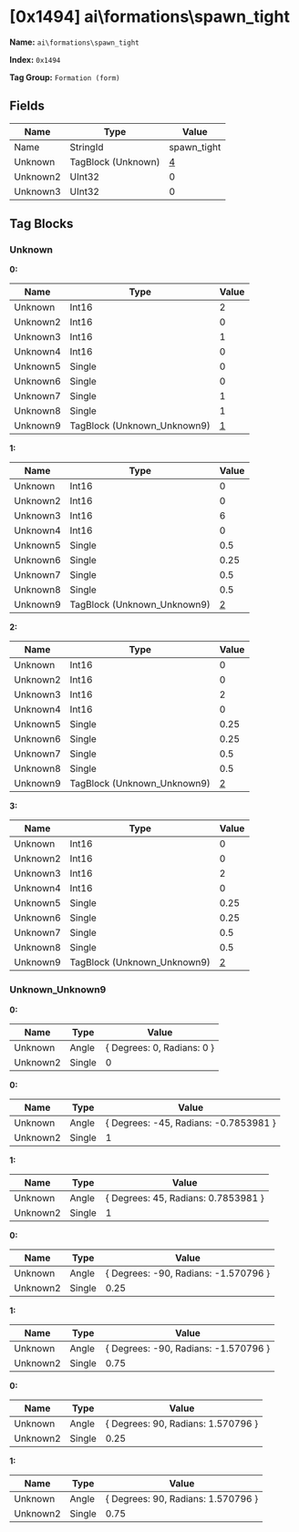 # [0x1494] ai\formations\spawn_tight

**Name:** ```ai\formations\spawn_tight```

**Index:** ```0x1494```

**Tag Group:** ```Formation (form)```

## Fields

Name	| Type	| Value
---	|---	|---	|
Name	|StringId	|spawn_tight
Unknown	|TagBlock (Unknown)	|[4](#unknown)
Unknown2	|UInt32	|0
Unknown3	|UInt32	|0


## Tag Blocks

### Unknown

**0:**

Name	| Type	| Value
---	|---	|---	|
Unknown	|Int16	|2
Unknown2	|Int16	|0
Unknown3	|Int16	|1
Unknown4	|Int16	|0
Unknown5	|Single	|0
Unknown6	|Single	|0
Unknown7	|Single	|1
Unknown8	|Single	|1
Unknown9	|TagBlock (Unknown_Unknown9)	|[1](#unknown_unknown9)


**1:**

Name	| Type	| Value
---	|---	|---	|
Unknown	|Int16	|0
Unknown2	|Int16	|0
Unknown3	|Int16	|6
Unknown4	|Int16	|0
Unknown5	|Single	|0.5
Unknown6	|Single	|0.25
Unknown7	|Single	|0.5
Unknown8	|Single	|0.5
Unknown9	|TagBlock (Unknown_Unknown9)	|[2](#unknown_unknown9)


**2:**

Name	| Type	| Value
---	|---	|---	|
Unknown	|Int16	|0
Unknown2	|Int16	|0
Unknown3	|Int16	|2
Unknown4	|Int16	|0
Unknown5	|Single	|0.25
Unknown6	|Single	|0.25
Unknown7	|Single	|0.5
Unknown8	|Single	|0.5
Unknown9	|TagBlock (Unknown_Unknown9)	|[2](#unknown_unknown9)


**3:**

Name	| Type	| Value
---	|---	|---	|
Unknown	|Int16	|0
Unknown2	|Int16	|0
Unknown3	|Int16	|2
Unknown4	|Int16	|0
Unknown5	|Single	|0.25
Unknown6	|Single	|0.25
Unknown7	|Single	|0.5
Unknown8	|Single	|0.5
Unknown9	|TagBlock (Unknown_Unknown9)	|[2](#unknown_unknown9)


### Unknown_Unknown9

**0:**

Name	| Type	| Value
---	|---	|---	|
Unknown	|Angle	|{ Degrees: 0, Radians: 0 }
Unknown2	|Single	|0


**0:**

Name	| Type	| Value
---	|---	|---	|
Unknown	|Angle	|{ Degrees: -45, Radians: -0.7853981 }
Unknown2	|Single	|1


**1:**

Name	| Type	| Value
---	|---	|---	|
Unknown	|Angle	|{ Degrees: 45, Radians: 0.7853981 }
Unknown2	|Single	|1


**0:**

Name	| Type	| Value
---	|---	|---	|
Unknown	|Angle	|{ Degrees: -90, Radians: -1.570796 }
Unknown2	|Single	|0.25


**1:**

Name	| Type	| Value
---	|---	|---	|
Unknown	|Angle	|{ Degrees: -90, Radians: -1.570796 }
Unknown2	|Single	|0.75


**0:**

Name	| Type	| Value
---	|---	|---	|
Unknown	|Angle	|{ Degrees: 90, Radians: 1.570796 }
Unknown2	|Single	|0.25


**1:**

Name	| Type	| Value
---	|---	|---	|
Unknown	|Angle	|{ Degrees: 90, Radians: 1.570796 }
Unknown2	|Single	|0.75


